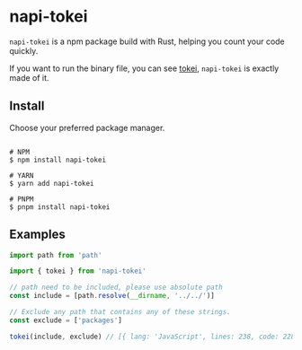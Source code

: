 # napi-tokei
`napi-tokei` is a npm package build with Rust, helping you count your code quickly.

If you want to run the binary file, you can see [tokei](https://github.com/XAMPPRocky/tokei), `napi-tokei` is exactly made of it.

## Install
Choose your preferred package manager.
```

# NPM
$ npm install napi-tokei

# YARN
$ yarn add napi-tokei

# PNPM
$ pnpm install napi-tokei

```

## Examples
```ts
import path from 'path'

import { tokei } from 'napi-tokei'

// path need to be included, please use absolute path
const include = [path.resolve(__dirname, '../../')]

// Exclude any path that contains any of these strings.
const exclude = ['packages']

tokei(include, exclude) // [{ lang: 'JavaScript', lines: 238, code: 228, comments: 1, blanks: 9 }]

```